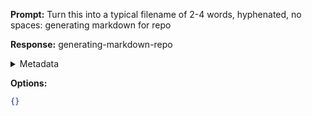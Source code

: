 **Prompt:**
Turn this into a typical filename of  2-4 words, hyphenated, no spaces: generating markdown for repo

**Response:**
generating-markdown-repo

<details><summary>Metadata</summary>

- Duration: 419 ms
- Datetime: 2024-01-12T14:08:42.988643
- Model: gpt-3.5-turbo-0613

</details>

**Options:**
```json
{}
```

